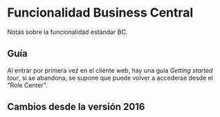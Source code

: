 # Funcionalidad Business Central
Notas sobre la funcionalidad estándar BC.

## Guía
Al entrar por primera vez en el cliente web, hay una guía 
*Getting started tour*, si se abandona, se supone que puede volver 
a accederse desde el "Role Center".


## Cambios desde la versión 2016


